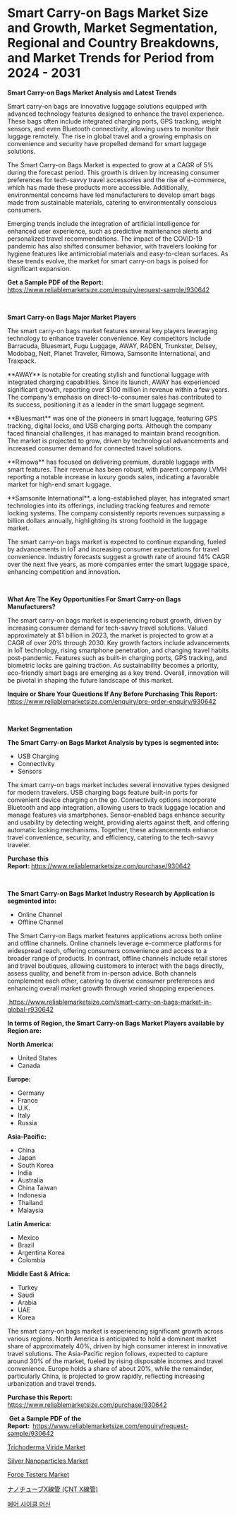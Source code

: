 <p><h1>Smart Carry-on Bags Market Size and Growth, Market Segmentation, Regional and Country Breakdowns, and Market Trends for Period from 2024 -  2031</h1></p><p><strong>Smart Carry-on Bags Market Analysis and Latest Trends</strong></p>
<p><p>Smart carry-on bags are innovative luggage solutions equipped with advanced technology features designed to enhance the travel experience. These bags often include integrated charging ports, GPS tracking, weight sensors, and even Bluetooth connectivity, allowing users to monitor their luggage remotely. The rise in global travel and a growing emphasis on convenience and security have propelled demand for smart luggage solutions.</p><p>The Smart Carry-on Bags Market is expected to grow at a CAGR of 5% during the forecast period. This growth is driven by increasing consumer preferences for tech-savvy travel accessories and the rise of e-commerce, which has made these products more accessible. Additionally, environmental concerns have led manufacturers to develop smart bags made from sustainable materials, catering to environmentally conscious consumers. </p><p>Emerging trends include the integration of artificial intelligence for enhanced user experience, such as predictive maintenance alerts and personalized travel recommendations. The impact of the COVID-19 pandemic has also shifted consumer behavior, with travelers looking for hygiene features like antimicrobial materials and easy-to-clean surfaces. As these trends evolve, the market for smart carry-on bags is poised for significant expansion.</p></p>
<p><strong>Get a Sample PDF of the Report:&nbsp;</strong> <a href="https://www.reliablemarketsize.com/enquiry/request-sample/930642">https://www.reliablemarketsize.com/enquiry/request-sample/930642</a></p>
<p>&nbsp;</p>
<p><strong>Smart Carry-on Bags Major Market Players</strong></p>
<p><p>The smart carry-on bags market features several key players leveraging technology to enhance traveler convenience. Key competitors include Barracuda, Bluesmart, Fugu Luggage, AWAY, RADEN, Trunkster, Delsey, Modobag, Neit, Planet Traveler, Rimowa, Samsonite International, and Traxpack.</p><p>**AWAY** is notable for creating stylish and functional luggage with integrated charging capabilities. Since its launch, AWAY has experienced significant growth, reporting over $100 million in revenue within a few years. The company's emphasis on direct-to-consumer sales has contributed to its success, positioning it as a leader in the smart luggage segment.</p><p>**Bluesmart** was one of the pioneers in smart luggage, featuring GPS tracking, digital locks, and USB charging ports. Although the company faced financial challenges, it has managed to maintain brand recognition. The market is projected to grow, driven by technological advancements and increased consumer demand for connected travel solutions.</p><p>**Rimowa** has focused on delivering premium, durable luggage with smart features. Their revenue has been robust, with parent company LVMH reporting a notable increase in luxury goods sales, indicating a favorable market for high-end smart luggage.</p><p>**Samsonite International**, a long-established player, has integrated smart technologies into its offerings, including tracking features and remote locking systems. The company consistently reports revenues surpassing a billion dollars annually, highlighting its strong foothold in the luggage market.</p><p>The smart carry-on bags market is expected to continue expanding, fueled by advancements in IoT and increasing consumer expectations for travel convenience. Industry forecasts suggest a growth rate of around 14% CAGR over the next five years, as more companies enter the smart luggage space, enhancing competition and innovation.</p></p>
<p>&nbsp;</p>
<p><strong>What Are The Key Opportunities For Smart Carry-on Bags Manufacturers?</strong></p>
<p><p>The smart carry-on bags market is experiencing robust growth, driven by increasing consumer demand for tech-savvy travel solutions. Valued approximately at $1 billion in 2023, the market is projected to grow at a CAGR of over 20% through 2030. Key growth factors include advancements in IoT technology, rising smartphone penetration, and changing travel habits post-pandemic. Features such as built-in charging ports, GPS tracking, and biometric locks are gaining traction. As sustainability becomes a priority, eco-friendly smart bags are emerging as a key trend. Overall, innovation will be pivotal in shaping the future landscape of this market.</p></p>
<p><strong>Inquire or Share Your Questions If Any Before Purchasing This Report:</strong> <a href="https://www.reliablemarketsize.com/enquiry/pre-order-enquiry/930642">https://www.reliablemarketsize.com/enquiry/pre-order-enquiry/930642</a></p>
<p>&nbsp;</p>
<p><strong>Market Segmentation</strong></p>
<p><strong>The Smart Carry-on Bags Market Analysis by types is segmented into:</strong></p>
<p><ul><li>USB Charging</li><li>Connectivity</li><li>Sensors</li></ul></p>
<p><p>The smart carry-on bags market includes several innovative types designed for modern travelers. USB charging bags feature built-in ports for convenient device charging on the go. Connectivity options incorporate Bluetooth and app integration, allowing users to track luggage location and manage features via smartphones. Sensor-enabled bags enhance security and usability by detecting weight, providing alerts against theft, and offering automatic locking mechanisms. Together, these advancements enhance travel convenience, security, and efficiency, catering to the tech-savvy traveler.</p></p>
<p><strong>Purchase this Report:&nbsp;</strong><a href="https://www.reliablemarketsize.com/purchase/930642">https://www.reliablemarketsize.com/purchase/930642</a></p>
<p>&nbsp;</p>
<p><strong>The Smart Carry-on Bags Market Industry Research by Application is segmented into:</strong></p>
<p><ul><li>Online Channel</li><li>Offline Channel</li></ul></p>
<p><p>The Smart Carry-on Bags market features applications across both online and offline channels. Online channels leverage e-commerce platforms for widespread reach, offering consumers convenience and access to a broader range of products. In contrast, offline channels include retail stores and travel boutiques, allowing customers to interact with the bags directly, assess quality, and benefit from in-person advice. Both channels complement each other, catering to diverse consumer preferences and enhancing overall market growth through varied shopping experiences.</p></p>
<p><a href="https://www.reliablemarketsize.com/smart-carry-on-bags-market-in-global-r930642">&nbsp;https://www.reliablemarketsize.com/smart-carry-on-bags-market-in-global-r930642</a></p>
<p><strong>In terms of Region, the Smart Carry-on Bags Market Players available by Region are:</strong></p>
<p>
    <p> <strong> North America: </strong>
        <ul>
            <li>United States</li>
            <li>Canada</li>
        </ul>
        </p> 
    <p> <strong> Europe: </strong>
        <ul>
            <li>Germany</li>
            <li>France</li>
            <li>U.K.</li>
            <li>Italy</li>
            <li>Russia</li>
        </ul>
        </p> 
    <p> <strong> Asia-Pacific: </strong>
        <ul>
            <li>China</li>
            <li>Japan</li>
            <li>South Korea</li>
            <li>India</li>
            <li>Australia</li>
            <li>China Taiwan</li>
            <li>Indonesia</li>
            <li>Thailand</li>
            <li>Malaysia</li>
        </ul>
        </p> 
    <p> <strong> Latin America: </strong>
        <ul>
            <li>Mexico</li>
            <li>Brazil</li>
            <li>Argentina Korea</li>
            <li>Colombia</li>
        </ul>
        </p> 
    <p> <strong> Middle East & Africa: </strong>
        <ul>
            <li>Turkey</li>
            <li>Saudi</li>
            <li>Arabia</li>
            <li>UAE</li>
            <li>Korea</li>
        </ul>
    </p>
    </p>
<p><p>The smart carry-on bags market is experiencing significant growth across various regions. North America is anticipated to hold a dominant market share of approximately 40%, driven by high consumer interest in innovative travel solutions. The Asia-Pacific region follows, expected to capture around 30% of the market, fueled by rising disposable incomes and travel convenience. Europe holds a share of about 20%, while the remainder, particularly China, is projected to grow rapidly, reflecting increasing urbanization and travel trends.</p></p>
<p><strong>Purchase this Report: </strong><a href="https://www.reliablemarketsize.com/purchase/930642">https://www.reliablemarketsize.com/purchase/930642</a></p>
<p>&nbsp;<strong>Get a Sample PDF of the Report:&nbsp;&nbsp;</strong><a href="https://www.reliablemarketsize.com/enquiry/request-sample/930642">https://www.reliablemarketsize.com/enquiry/request-sample/930642</a></p>
<p><strong></strong></p>
<p><p><a href="https://www.linkedin.com/pulse/trichoderma-viride-market-trends-growth-outlook-2024--1g2te?trackingId=NeEUK%2B1PSVi8YbMdU2ERsQ%3D%3D">Trichoderma Viride Market</a></p><p><a href="https://issuu.com/reportprime-2/docs/silver-nanoparticles-market-size-20_8fa0a0448323ef">Silver Nanoparticles Market</a></p><p><a href="https://medium.com/@abigailakonb356/force-testers-market-size-share-analysis-growth-trends-forecasts-2024-2031-a507ed667149">Force Testers Market</a></p><p><a href="https://medium.com/@titusboyer1/nanotube-x-ray-tube-cnt-x-ray-tube-c1929d73d9e1">ナノチューブX線管 (CNT X線管)</a></p><p><a href="https://medium.com/@luigispence46/%EC%84%B8%EA%B3%84-air-cycle-machines-market-%EC%9D%80-2024%EC%97%90%EC%84%9C-2031%EB%A1%9C-%EC%97%B0%ED%8F%89%EA%B7%A0-%EC%A6%9D%EA%B0%80%EC%9C%A8%EC%9D%84-%EB%B3%B4%EC%9D%BC-%EA%B2%83%EC%9C%BC%EB%A1%9C-%EC%98%88%EC%83%81%EB%90%A9%EB%8B%88%EB%8B%A4-cbcea7061db8">에어 사이클 머신</a></p></p>